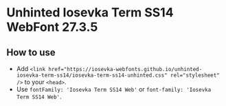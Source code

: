 # Unhinted Iosevka Term SS14 WebFont 27.3.5

## How to use

- Add `<link href="https://iosevka-webfonts.github.io/unhinted-iosevka-term-ss14/iosevka-term-ss14-unhinted.css" rel="stylesheet" />` to your `<head>`.
- Use `fontFamily: 'Iosevka Term SS14 Web'` or `font-family: 'Iosevka Term SS14 Web'`.
